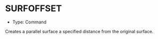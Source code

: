 # SURFOFFSET

- Type: Command

Creates a parallel surface a specified distance from the original surface.
